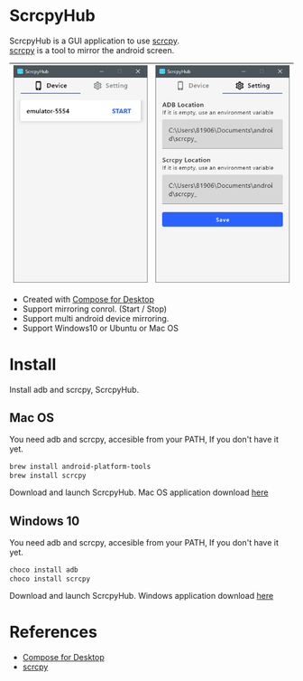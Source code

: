 
# ScrcpyHub

ScrcpyHub is a GUI application to use [scrcpy](https://github.com/Genymobile/scrcpy).    
[scrcpy](https://github.com/Genymobile/scrcpy) is a tool to mirror the android screen.

| ![demo1](demo1.PNG) | ![demo2](demo2.PNG) | 
| --- | ---- |

- Created with [Compose for Desktop](https://github.com/JetBrains/compose-jb)
- Support mirroring conrol. (Start / Stop)
- Support multi android device mirroring.
- Support Windows10 or Ubuntu or Mac OS

# Install

Install adb and scrcpy, ScrcpyHub.

## Mac OS

You need adb and scrcpy, accesible from your PATH, If you don't have it yet.

```
brew install android-platform-tools
brew install scrcpy
```

Download and launch ScrcpyHub.
Mac OS application download [here](https://github.com/kaleidot725/scrcpy-hub/releases/tag/v1.0.0)

## Windows 10

You need adb and scrcpy, accesible from your PATH, If you don't have it yet.

```
choco install adb
choco install scrcpy
```

Download and launch ScrcpyHub.
Windows application download [here](https://github.com/kaleidot725/scrcpy-hub/releases/tag/v1.0.0)

# References

- [Compose for Desktop](https://www.jetbrains.com/lp/compose/)
- [scrcpy](https://github.com/Genymobile/scrcpy)
